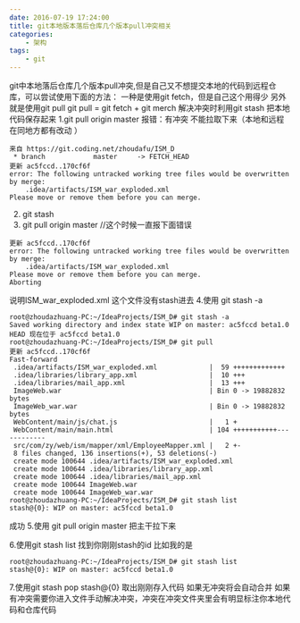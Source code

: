 ```yaml
---
date: 2016-07-19 17:24:00
title: git本地版本落后仓库几个版本pull冲突相关
categories:
    - 架构
tags:
    - git
---
```


git中本地落后仓库几个版本pull冲突,但是自己又不想提交本地的代码到远程仓库，可以尝试使用下面的方法：
一种是使用git fetch，但是自己这个用得少
另外就是使用git pull
git pull = git fetch + git merch
解决冲突时利用git stash 把本地代码保存起来
1.git pull origin master
报错：有冲突 不能拉取下来（本地和远程在同地方都有改动 ）

```
来自 https://git.coding.net/zhoudafu/ISM_D
 * branch            master     -> FETCH_HEAD
更新 ac5fccd..170cf6f
error: The following untracked working tree files would be overwritten by merge:
	.idea/artifacts/ISM_war_exploded.xml
Please move or remove them before you can merge.

```
2. git stash
3. git pull origin master //这个时候一直报下面错误

```
更新 ac5fccd..170cf6f
error: The following untracked working tree files would be overwritten by merge:
	.idea/artifacts/ISM_war_exploded.xml
Please move or remove them before you can merge.
Aborting

```
说明ISM_war_exploded.xml 这个文件没有stash进去
4.使用 git stash -a

```
root@zhoudazhuang-PC:~/IdeaProjects/ISM_D# git stash -a
Saved working directory and index state WIP on master: ac5fccd beta1.0
HEAD 现在位于 ac5fccd beta1.0
root@zhoudazhuang-PC:~/IdeaProjects/ISM_D# git pull
更新 ac5fccd..170cf6f
Fast-forward
 .idea/artifacts/ISM_war_exploded.xml             |  59 +++++++++++++
 .idea/libraries/library_app.xml                  |  10 +++
 .idea/libraries/mail_app.xml                     |  13 +++
 ImageWeb.war                                     | Bin 0 -> 19882832 bytes
 ImageWeb_war.war                                 | Bin 0 -> 19882832 bytes
 WebContent/main/js/chat.js                       |   1 +
 WebContent/main/main.html                        | 104 +++++++++++------------
 src/com/zy/web/ism/mapper/xml/EmployeeMapper.xml |   2 +-
 8 files changed, 136 insertions(+), 53 deletions(-)
 create mode 100644 .idea/artifacts/ISM_war_exploded.xml
 create mode 100644 .idea/libraries/library_app.xml
 create mode 100644 .idea/libraries/mail_app.xml
 create mode 100644 ImageWeb.war
 create mode 100644 ImageWeb_war.war
root@zhoudazhuang-PC:~/IdeaProjects/ISM_D# git stash list
stash@{0}: WIP on master: ac5fccd beta1.0

```
成功
5.使用 git pull origin master 把主干拉下来

6.使用git stash list
  找到你刚刚stash的id 比如我的是


```
root@zhoudazhuang-PC:~/IdeaProjects/ISM_D# git stash list
stash@{0}: WIP on master: ac5fccd beta1.0

```
7.使用git stash pop stash@{0} 取出刚刚存入代码 如果无冲突将会自动合并 如果有冲突需要你进入文件手动解决冲突，冲突在冲突文件夹里会有明显标注你本地代码和仓库代码


